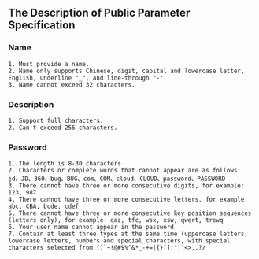 
## The Description of Public Parameter Specification

### Name

    1. Must provide a name.
    2. Name only supports Chinese, digit, capital and lowercase letter, English, underline "_", and line-through "-".
    3. Name cannot exceed 32 characters.

### Description

    1. Support full characters.
    2. Can't exceed 256 characters.

### Password
    
    1. The length is 8-30 characters
    2. Characters or complete words that cannot appear are as follows: jd、JD、360、bug、BUG、com、COM、cloud、CLOUD、password、PASSWORD
    3. There cannot have three or more consecutive digits, for example: 123, 987
    4. There cannot have three or more consecutive letters, for example: abc, CBA, bcde, cdef
    5. There cannot have three or more consecutive key position sequences (letters only), for example: qaz, tfc, wsx, xsw, qwert, trewq
    6. Your user name cannot appear in the password
    7. Contain at least three types at the same time (uppercase letters, lowercase letters, numbers and special characters, with special characters selected from ()`~!@#$%^&*_-+=|{}[]:";'<>,.?/
